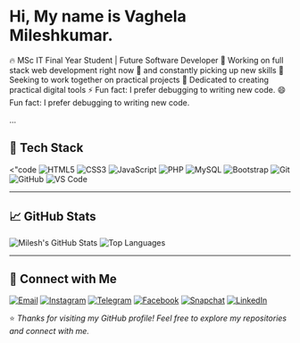 # Hi, My name is Vaghela Mileshkumar.

🔥 MSc IT Final Year Student | Future Software Developer 
🔭 Working on full stack web development right now
🌱 and constantly picking up new skills 
👯 Seeking to work together on practical projects
🧠 Dedicated to creating practical digital tools 
⚡ Fun fact: I prefer debugging to writing new code. 
😄 Fun fact: I prefer debugging to writing new code.

...

## 🧰 Tech Stack

<"code 
  <img src="https://img.shields.io/badge/HTML5-E34F26?style=flat&logo=html5&logoColor=white" alt="HTML5"/>
  <img src="https://img.shields.io/badge/CSS3-1572B6?style=flat&logo=css3&logoColor=white" alt="CSS3"/>
  <img src="https://img.shields.io/badge/JavaScript-F7DF1E?style=flat&logo=javascript&logoColor=black" alt="JavaScript"/>
  <img src="https://img.shields.io/badge/PHP-777BB4?style=flat&logo=php&logoColor=white" alt="PHP"/>
  <img src="https://img.shields.io/badge/MySQL-4479A1?style=flat&logo=mysql&logoColor=white" alt="MySQL"/>
  <img src="https://img.shields.io/badge/Bootstrap-563D7C?style=flat&logo=bootstrap&logoColor=white" alt="Bootstrap"/>
  <img src="https://img.shields.io/badge/Git-F05032?style=flat&logo=git&logoColor=white" alt="Git"/>
  <img src="https://img.shields.io/badge/GitHub-181717?style=flat&logo=github&logoColor=white" alt="GitHub"/>
  <img src="https://img.shields.io/badge/VS_Code-007ACC?style=flat&logo=visual-studio-code&logoColor=white" alt="VS Code"/>
</p>


---

## 📈 GitHub Stats

![Milesh's GitHub Stats](https://github-readme-stats.vercel.app/api?username=Milesh2309&show_icons=true&theme=radical)
![Top Languages](https://github-readme-stats.vercel.app/api/top-langs/?username=Milesh2309&layout=compact&theme=radical)

---

## 📲 Connect with Me

[![Email](https://img.shields.io/badge/Email-D14836?style=for-the-badge&logo=gmail&logoColor=white)](mailto:your-milesh2309@gmail.com)
[![Instagram](https://img.shields.io/badge/Instagram-E4405F?style=for-the-badge&logo=instagram&logoColor=white)](https://instagram.com/_milendrasinhji_610)
[![Telegram](https://img.shields.io/badge/Telegram-2CA5E0?style=for-the-badge&logo=telegram&logoColor=white)](https://t.me/milesh2309)
[![Facebook](https://img.shields.io/badge/Facebook-1877F2?style=for-the-badge&logo=facebook&logoColor=white)](https://www.facebook.com/share/14HKb6B2r61/)
[![Snapchat](https://img.shields.io/badge/Snapchat-FFFC00?style=for-the-badge&logo=snapchat&logoColor=black)](https://www.snapchat.com/add/milendrasinh20)
[![LinkedIn](https://img.shields.io/badge/LinkedIn-0A66C2?style=for-the-badge&logo=linkedin&logoColor=white)](https://www.linkedin.com/in/mileshkumar-vaghela)

⭐️ *Thanks for visiting my GitHub profile! Feel free to explore my repositories and connect with me.*
